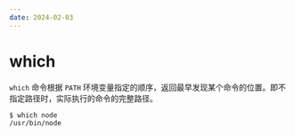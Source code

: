 ```yaml
---
date: 2024-02-03
---
```


# which

`which` 命令根据 `PATH` 环境变量指定的顺序，返回最早发现某个命令的位置。即不指定路径时，实际执行的命令的完整路径。

```bash
$ which node
/usr/bin/node
```
